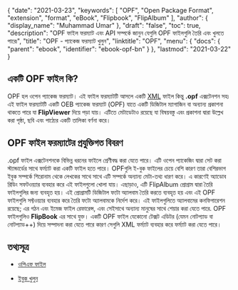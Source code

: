 {
  "date": "2021-03-23",
  "keywords": [
    "OPF",
    "Open Package Format",
    "extension",
    "format",
    "eBook",
    "Flipbook",
    "FlipAlbum"
  ],
  "author": {
    "display_name": "Muhammad Umar"
  },
  "draft": "false",
  "toc": true,
  "description": "OPF ফাইল ফরম্যাট এবং API সম্পর্কে জানুন যেগুলি OPF ফাইলগুলি তৈরি এবং খুলতে পারে৷",
  "title": "OPF - প্যাকেজ ফরম্যাট খুলুন",
  "linktitle": "OPF",
  "menu": {
    "docs": {
      "parent": "ebook",
      "identifier": "ebook-opf-bn"
    }
  },
  "lastmod": "2021-03-22"
}

## একটি OPF ফাইল কি? ##

OPF হল ওপেন প্যাকেজ ফরম্যাট। এই ফাইল ফরম্যাটটি আসলে একটি [XML](/web/xml/) ফাইল কিন্তু **.opf** এক্সটেনশন সহ৷ এই ফাইল ফরম্যাটটি একটি OEB প্যাকেজ ফরম্যাট (OPF) যাতে একটি ডিজিটাল ম্যাগাজিন বা অন্যান্য প্রকাশনা থাকতে পারে যা **FlipViewer** দিয়ে পড়া যায়। এটিতে মেটাডেটাও রয়েছে যা বিষয়বস্তু এবং প্রকাশনা দ্বারা উল্লেখ করা পৃষ্ঠা, ছবি এবং পাঠ্যের একটি তালিকা বর্ণনা করে।

## OPF ফাইল ফরম্যাটের প্রযুক্তিগত বিবরণ ##

.opf ফাইল এক্সটেনশনকে বিভিন্ন ধরনের ফাইলে শ্রেণীবদ্ধ করা যেতে পারে। এটি ওপেন প্যাকেজিং দ্বারা সেট করা স্ট্যান্ডার্ডের সাথে ফর্ম্যাট করা একটি ফাইল হতে পারে। OPFগুলি ই-বুক ফাইলের চেয়ে বেশি কারণ তারা বেশিরভাগ ইবুক সম্পর্কে শিরোনাম থেকে লেখকের সাথে সাথে এটি সম্পর্কে অন্যান্য মেটা-তথ্য ধারণ করে। এ কারণেই অ্যাডোব রিডিং সফটওয়্যার ব্যবহার করে এই ফাইলগুলো খোলা যায়। এছাড়াও, এটি FlipAlbum প্রোগ্রাম দ্বারা তৈরি ফাইলগুলির জন্য ব্যবহৃত হয়। এই প্রোগ্রামটি ডিজিটাল ফটো অ্যালবাম তৈরি করতে ব্যবহৃত হয় এবং এই OPF ফাইলগুলি সফ্টওয়্যার ব্যবহার করে তৈরি ফটো অ্যালবামকে নির্দেশ করে। এই ফাইলগুলিতে অ্যালবামের কনফিগারেশন রয়েছে; এর গঠন এবং ইমেজ ফাইল রেফারেন্স, এবং সেইসাথে অন্যান্য মানুষের সাথে শেয়ার করা যেতে পারে. OPF ফাইলগুলিও **FlipBook** এর সাথে যুক্ত। একটি OPF ফাইল যেকোনো টেক্সট এডিটর (যেমন নোটপ্যাড বা নোটপ্যাড++) দিয়ে সম্পাদনা করা যেতে পারে কারণ সেগুলি XML ফর্ম্যাট ব্যবহার করে ফর্ম্যাট করা যেতে পারে।

## তথ্যসূত্র ##

* [ওপিএফ ফাইল](https://www.lynda.com/InDesign-tutorials/OPF-file/2803422/2247530-4.html)

* [ইবুক খুলুন](https://en.wikipedia.org/wiki/Open_eBook)



